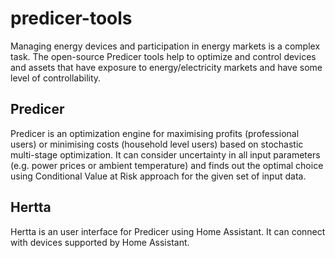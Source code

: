 # predicer-tools

Managing energy devices and participation in energy markets is a complex task. The open-source Predicer tools help to optimize and control devices and assets that have exposure to energy/electricity markets and have some level of controllability.

## Predicer

Predicer is an optimization engine for maximising profits (professional users) or minimising costs (household level users) based on stochastic multi-stage optimization. It can consider uncertainty in all input parameters (e.g. power prices or ambient temperature) and finds out the optimal choice using Conditional Value at Risk approach for the given set of input data.

## Hertta

Hertta is an user interface for Predicer using Home Assistant. It can connect with devices supported by Home Assistant.
